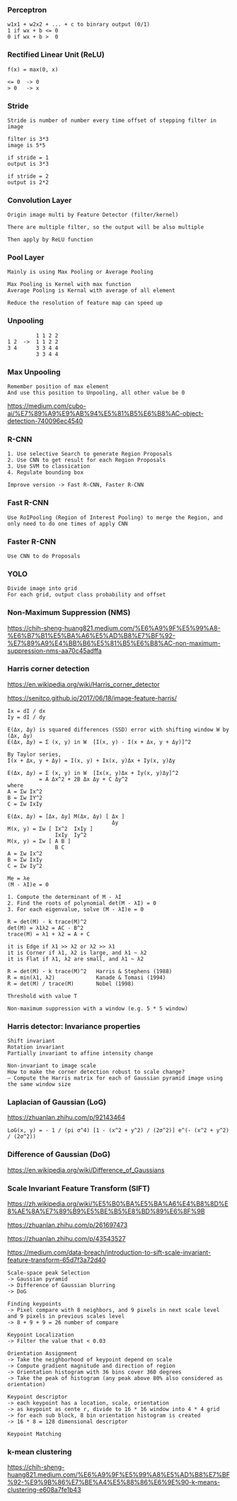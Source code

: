 ### Perceptron

```
w1x1 + w2x2 + ... + c to binrary output (0/1)
1 if wx + b <= 0
0 if wx + b >  0
```

### Rectified Linear Unit (ReLU)

```
f(x) = max(0, x)

<= 0  -> 0
> 0   -> x
```

### Stride

```
Stride is number of number every time offset of stepping filter in image

filter is 3*3
image is 5*5

if stride = 1
output is 3*3

if stride = 2
output is 2*2
```

### Convolution Layer

```
Origin image multi by Feature Detector (filter/kernel)

There are multiple filter, so the output will be also multiple

Then apply by ReLU function
```

### Pool Layer

```
Mainly is using Max Pooling or Average Pooling

Max Pooling is Kernel with max function
Average Pooling is Kernal with average of all element

Reduce the resolution of feature map can speed up
```

### Unpooling

```
         1 1 2 2
1 2  ->  1 1 2 2
3 4      3 3 4 4
         3 3 4 4
```

### Max Unpooling

```
Remember position of max element
And use this position to Unpooling, all other value be 0
```

https://medium.com/cubo-ai/%E7%89%A9%E9%AB%94%E5%81%B5%E6%B8%AC-object-detection-740096ec4540

### R-CNN

```
1. Use selective Search to generate Region Proposals
2. Use CNN to get result for each Region Proposals
3. Use SVM to classication
4. Regulate bounding box

Improve version -> Fast R-CNN, Faster R-CNN
```

### Fast R-CNN

```
Use RoIPooling (Region of Interest Pooling) to merge the Region, and only need to do one times of apply CNN 
```

### Faster R-CNN

```
Use CNN to do Proposals
```

### YOLO

```
Divide image into grid
For each grid, output class probability and offset
```

### Non-Maximum Suppression (NMS)

https://chih-sheng-huang821.medium.com/%E6%A9%9F%E5%99%A8-%E6%B7%B1%E5%BA%A6%E5%AD%B8%E7%BF%92-%E7%89%A9%E4%BB%B6%E5%81%B5%E6%B8%AC-non-maximum-suppression-nms-aa70c45adffa

### Harris corner detection

https://en.wikipedia.org/wiki/Harris_corner_detector

https://senitco.github.io/2017/06/18/image-feature-harris/

```
Ix = dI / dx
Iy = dI / dy

E(Δx, Δy) is squared differences (SSD) error with shifting window W by (Δx, Δy)
E(Δx, Δy) = Σ (x, y) in W  [I(x, y) - I(x + Δx, y + Δy)]^2

By Taylor series,
I(x + Δx, y + Δy) = I(x, y) + Ix(x, y)Δx + Iy(x, y)Δy

E(Δx, Δy) = Σ (x, y) in W  [Ix(x, y)Δx + Iy(x, y)Δy]^2
          = A Δx^2 + 2B Δx Δy + C Δy^2
where
A = Σw Ix^2
B = Σw IY^2
C = Σw IxIy

E(Δx, Δy) = [Δx, Δy] M(Δx, Δy) [ Δx ]
                                 Δy
M(x, y) = Σw [ Ix^2  IxIy ]
               IxIy  Iy^2
M(x, y) = Σw [ A B ]
               B C
A = Σw Ix^2
B = Σw IxIy
C = Σw Iy^2

Me = λe 
(M - λI)e = 0

1. Compute the determinant of M - λI
2. Find the roots of polynomial det(M - λI) = 0
3. For each eigenvalue, solve (M - λI)e = 0

R = det(M) - k trace(M)^2
det(M) = λ1λ2 = AC - B^2
trace(M) = λ1 + λ2 = A + C

it is Edge if λ1 >> λ2 or λ2 >> λ1
it is Corner if λ1, λ2 is large, and λ1 ~ λ2
it is Flat if λ1, λ2 are small, and λ1 ~ λ2

R = det(M) - k trace(M)^2   Harris & Stephens (1988)
R = min(λ1, λ2)             Kanade & Tomasi (1994)
R = det(M) / trace(M)       Nobel (1998)

Threshold with value T

Non-maximum suppression with a window (e.g. 5 * 5 window)
```

### Harris detector: Invariance properties

```
Shift invariant
Rotation invariant
Partially invariant to affine intensity change

Non-invariant to image scale
How to make the corner detection robust to scale change?
– Compute the Harris matrix for each of Gaussian pyramid image using the same window size
```

### Laplacian of Gaussian (LoG)

https://zhuanlan.zhihu.com/p/92143464

```
LoG(x, y) = - 1 / (pi σ^4) [1 - (x^2 + y^2) / (2σ^2)] e^(- (x^2 + y^2) / (2σ^2))
```

### Difference of Gaussian (DoG)

https://en.wikipedia.org/wiki/Difference_of_Gaussians

### Scale Invariant Feature Transform (SIFT)

https://zh.wikipedia.org/wiki/%E5%B0%BA%E5%BA%A6%E4%B8%8D%E8%AE%8A%E7%89%B9%E5%BE%B5%E8%BD%89%E6%8F%9B

https://zhuanlan.zhihu.com/p/261697473	

https://zhuanlan.zhihu.com/p/43543527

https://medium.com/data-breach/introduction-to-sift-scale-invariant-feature-transform-65d7f3a72d40

```
Scale-space peak Selection
-> Gaussian pyramid
-> Difference of Gaussian blurring
-> DoG

Finding keypoints
-> Pixel compare with 8 neighbors, and 9 pixels in next scale level and 9 pixels in previous scales level
-> 8 + 9 + 9 = 26 number of compare

Keypoint Localization
-> Filter the value that < 0.03

Orientation Assignment
-> Take the neighborhood of keypoint depend on scale
-> Compute gradient magnitude and direction of region
-> Orientation histogram with 36 bins cover 360 degrees
-> Take the peak of histogram (any peak above 80% also considered as orientation)

Keypoint descriptor
-> each keypoint has a location, scale, orientation
-> as keypoint as cente r, divide to 16 * 16 window into 4 * 4 grid
-> for each sub block, 8 bin orientation histogram is created
-> 16 * 8 = 128 dimensional descriptor

Keypoint Matching
```

### k-mean clustering

https://chih-sheng-huang821.medium.com/%E6%A9%9F%E5%99%A8%E5%AD%B8%E7%BF%92-%E9%9B%86%E7%BE%A4%E5%88%86%E6%9E%90-k-means-clustering-e608a7fe1b43

```
```

